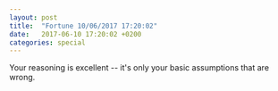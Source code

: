 ```yaml
---
layout: post
title:  "Fortune 10/06/2017 17:20:02"
date:   2017-06-10 17:20:02 +0200
categories: special
---
```


Your reasoning is excellent -- it's only your basic assumptions that are wrong.

